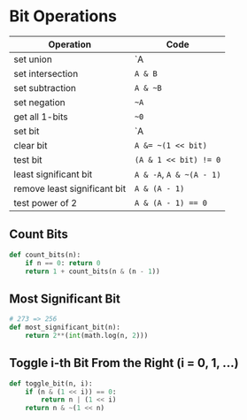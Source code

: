 # Bit Operations
| Operation                    | Code                     |
|------------------------------|--------------------------|
| set union                    | `A | B`                  |
| set intersection             | `A & B`                  |
| set subtraction              | `A & ~B`                 |
| set negation                 | `~A`                     |
| get all 1-bits               | `~0`                     |
| set bit                      | `A |= 1 << bit`          |
| clear bit                    | `A &= ~(1 << bit)`       |
| test bit                     | `(A & 1 << bit) != 0`    |
| least significant bit        | `A & -A`, `A & ~(A - 1)` |
| remove least significant bit | `A & (A - 1)`            |
| test power of 2              | `A & (A - 1) == 0`       |

## Count Bits
```python
def count_bits(n):
    if n == 0: return 0
    return 1 + count_bits(n & (n - 1))
```

## Most Significant Bit
```python
# 273 => 256
def most_significant_bit(n):
    return 2**(int(math.log(n, 2)))
```

## Toggle i-th Bit From the Right (i = 0, 1, ...)
```python
def toggle_bit(n, i):
    if (n & (1 << i)) == 0:
        return n | (1 << i)
    return n & ~(1 << n)
```
